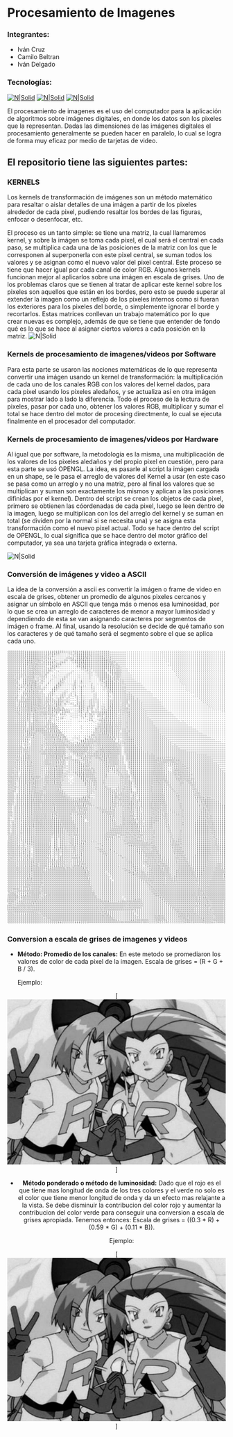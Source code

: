 # Procesamiento de Imagenes

### Integrantes:
- Iván Cruz 
- Camilo Beltran
- Iván Delgado
  
### Tecnologías:
[![N|Solid](https://upload.wikimedia.org/wikipedia/commons/5/59/Processing_Logo_Clipped.svg)](https://processing.org/)
[![N|Solid](https://www.opengl.org/img/opengl_logo.jpg)](https://www.opengl.org/)
[![N|Solid](https://upload.wikimedia.org/wikipedia/commons/thumb/c/c3/Python-logo-notext.svg/1200px-Python-logo-notext.svg.png)](https://www.python.org/)

El procesamiento de imagenes es el uso del computador para la aplicación de algoritmos sobre imágenes digitales, en donde los datos son los pixeles que la representan. Dadas las dimensiones de las imágenes digitales el procesamiento generalmente se pueden hacer en paralelo, lo cual se logra de forma muy eficaz por medio de tarjetas de video.
## El repositorio tiene las siguientes partes:
### KERNELS
Los kernels de transformación de imágenes son un método matemático para resaltar o aislar detalles de una imágen a partir de los pixeles alrededor de cada pixel, pudiendo resaltar los bordes de las figuras, enfocar o desenfocar, etc.

El proceso es un tanto simple: se tiene una matriz, la cual llamaremos kernel, y sobre la imágen se toma cada pixel, el cual será el central en cada paso, se multiplica cada una de las posiciones de la matriz con los que le corresponen al superponerla con este pixel central, se suman todos los valores y se asignan como el nuevo valor del pixel central. Este proceso se tiene que hacer igual por cada canal de color RGB. Algunos kernels funcionan mejor al aplicarlos sobre una imágen en escala de grises. Uno de los problemas claros que se tienen al tratar de aplicar este kernel sobre los pixeles son aquellos que están en los bordes, pero esto se puede superar al extender la imagen como un reflejo de los pixeles internos como si fueran los exteriores para los pixeles del borde, o simplemente ignorar el borde y recortarlos.
Estas matrices conllevan un trabajo matemático por lo que crear nuevas es complejo, además de que se tiene que entender de fondo qué es lo que se hace al asignar ciertos valores a cada posición en la matriz.
![N|Solid](https://www.gsn-lib.org/docs/nodes/images/convolve2d.svg)
### Kernels de procesamiento de imagenes/videos por Software
Para esta parte se usaron las nociones matemáticas de lo que representa convertir una imágen usando un kernel de transformación: la multiplicación de cada uno de los canales RGB con los valores del kernel dados, para cada pixel usando los pixeles aledaños, y se actualiza así en otra imágen para mostrar lado a lado la diferencia. Todo el proceso de la lectura de pixeles, pasar por cada uno, obtener los valores RGB, multiplicar y sumar el total se hace dentro del motor de procesing directmente, lo cual se ejecuta finalmente en el procesador del computador.
### Kernels de procesamiento de imagenes/videos por Hardware
Al igual que por software, la metodología es la misma, una multiplicación de los valores de los pixeles aledaños y del propio pixel en cuestión, pero para esta parte se usó OPENGL. La idea, es pasarle al script la imágen cargada en un shape, se le pasa el arreglo de valores del Kernel a usar (en este caso se pasa como un arreglo y no una matriz, pero al final los valores que se multiplican y suman son exactamente los mismos y aplican a las posiciones difinidas por el kernel). Dentro del script se crean los objetos de cada pixel, primero se obtienen las cóordenadas de cada pixel, luego se leen dentro de la imagen, luego se multiplican con los del arreglo del kernel y se suman en total (se dividen por la normal si se necesita una) y se asigna esta transformación como el nuevo pixel actual. Todo se hace dentro del script de OPENGL, lo cual significa que se hace dentro del motor gráfico del computador, ya sea una tarjeta gráfica integrada o externa.

![N|Solid](https://github.com/iacruztole/CompuVisual2020-01/blob/master/ConvolutionHW/convolucion_.gif)
### Conversión de imágenes y video a ASCII
La idea de la conversión a ascii es convertir la imágen o frame de video en escala de grises, obtener un promedio de algunos pixeles cercanos y asignar un símbolo en ASCII que tenga más o menos esa luminosidad, por lo que se crea un arreglo de caracteres de menor a mayor luminosidad y dependiendo de esta se van asignando caracteres por segmentos de imágen o frame. Al final, usando la resolución se decide de qué tamaño son los caracteres y de qué tamaño será el segmento sobre el que se aplica cada uno.

![N|Solid](https://github.com/iacruztole/CompuVisual2020-01/blob/master/Ascii/ascii.gif)
### Conversion a escala de grises de imagenes y videos 

- **Método: Promedio de los canales:**
En este metodo se promediaron los valores de color de cada pixel de la imagen. Escala de grises = (R + G + B / 3).

    Ejemplo:

<center>

[![N|Solid](https://github.com/iacruztole/CompuVisual2020-01/blob/master/imagenes/rgb.PNG)]



- **Método ponderado o método de luminosidad:** Dado que el rojo es el que tiene mas longitud de onda de los tres colores y el verde no solo es el color que tiene menor longitud de onda y da un efecto mas relajante a la vista. Se debe disminuir la contribucion del color rojo y aumentar la contribucion del color verde para conseguir una conversion a escala de grises apropiada.  Tenemos entonces:   Escala de grises = ((0.3 * R) + (0.59 * G) + (0.11 * B)).

    Ejemplo:

<center>

[![N|Solid](https://github.com/iacruztole/CompuVisual2020-01/blob/master/imagenes/Luma.PNG)]
